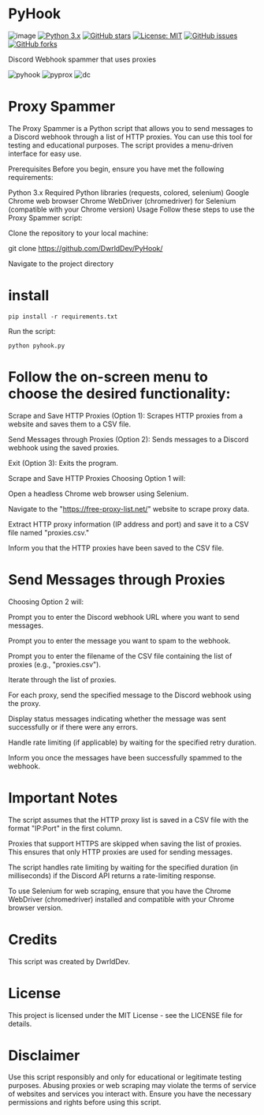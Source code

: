 # PyHook
![image](https://user-images.githubusercontent.com/116701630/198017571-2b5e803e-a037-4547-8796-50d45ec2a835.png) 
[![Python 3.x](https://img.shields.io/badge/python-3.x-blue.svg)](https://www.python.org/)
[![GitHub stars](https://img.shields.io/github/stars/DwrldDev/PyHook.svg)](https://github.com/DwrldDev/PyHook/stargazers)
[![License: MIT](https://img.shields.io/badge/License-MIT-yellow.svg)](https://opensource.org/licenses/MIT)
[![GitHub issues](https://img.shields.io/github/issues/DwrldDev/PyHook.svg)](https://github.com/DwrldDev/PyHook/issues)
[![GitHub forks](https://img.shields.io/github/forks/DwrldDev/PyHook.svg)](https://github.com/DwrldDev/PyHook/network)



Discord Webhook spammer that uses proxies

![pyhook](https://github.com/DwrldDev/PyHook/assets/116701630/dc03b36a-9691-47a5-90f5-3335fca7d846)
![pyprox](https://github.com/DwrldDev/PyHook/assets/116701630/1c641f73-fe08-4990-b7ab-c05175acd8a8)
![dc](https://github.com/DwrldDev/PyHook/assets/116701630/34162019-aa98-4c83-980f-633b9a77621c)

# Proxy Spammer



The Proxy Spammer is a Python script that allows you to send messages to a Discord webhook through a list of HTTP proxies. You can use this tool for testing and educational purposes. The script provides a menu-driven interface for easy use.



Prerequisites
Before you begin, ensure you have met the following requirements:

Python 3.x
Required Python libraries (requests, colored, selenium)
Google Chrome web browser
Chrome WebDriver (chromedriver) for Selenium (compatible with your Chrome version)
Usage
Follow these steps to use the Proxy Spammer script:

Clone the repository to your local machine:


git clone https://github.com/DwrldDev/PyHook/

Navigate to the project directory

# install 

```
pip install -r requirements.txt 
```

Run the script:
```
python pyhook.py
```
# Follow the on-screen menu to choose the desired functionality:


Scrape and Save HTTP Proxies (Option 1): Scrapes HTTP proxies from a website and saves them to a CSV file.

Send Messages through Proxies (Option 2): Sends messages to a Discord webhook using the saved proxies.

Exit (Option 3): Exits the program.

Scrape and Save HTTP Proxies
Choosing Option 1 will:

Open a headless Chrome web browser using Selenium.

Navigate to the "https://free-proxy-list.net/" website to scrape proxy data.

Extract HTTP proxy information (IP address and port) and save it to a CSV file named "proxies.csv."

Inform you that the HTTP proxies have been saved to the CSV file.

# Send Messages through Proxies
Choosing Option 2 will:

Prompt you to enter the Discord webhook URL where you want to send messages.

Prompt you to enter the message you want to spam to the webhook.

Prompt you to enter the filename of the CSV file containing the list of proxies (e.g., "proxies.csv").

Iterate through the list of proxies.

For each proxy, send the specified message to the Discord webhook using the proxy.

Display status messages indicating whether the message was sent successfully or if there were any errors.

Handle rate limiting (if applicable) by waiting for the specified retry duration.

Inform you once the messages have been successfully spammed to the webhook.

# Important Notes
The script assumes that the HTTP proxy list is saved in a CSV file with the format "IP:Port" in the first column.

Proxies that support HTTPS are skipped when saving the list of proxies. This ensures that only HTTP proxies are used for sending messages.

The script handles rate limiting by waiting for the specified duration (in milliseconds) if the Discord API returns a rate-limiting response.

To use Selenium for web scraping, ensure that you have the Chrome WebDriver (chromedriver) installed and compatible with your Chrome browser version.

# Credits
This script was created by DwrldDev.

# License
This project is licensed under the MIT License - see the LICENSE file for details.

# Disclaimer
Use this script responsibly and only for educational or legitimate testing purposes. Abusing proxies or web scraping may violate the terms of service of websites and services you interact with. Ensure you have the necessary permissions and rights before using this script.
